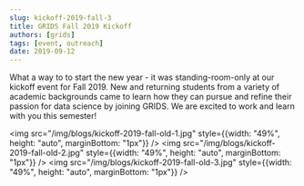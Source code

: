 ```yaml
---
slug: kickoff-2019-fall-3
title: GRIDS Fall 2019 Kickoff
authors: [grids]
tags: [event, outreach]
date: 2019-09-12
---
```


What a way to to start the new year - it was standing-room-only at our kickoff event for Fall 2019. New and returning students from a variety of academic backgrounds came to learn how they can pursue and refine their passion for data science by joining GRIDS. We are excited to work and learn with you this semester!

<!-- truncate -->

<img src="/img/blogs/kickoff-2019-fall-old-1.jpg" style={{width: "49%", height: "auto", marginBottom: "1px"}} />
<img src="/img/blogs/kickoff-2019-fall-old-2.jpg" style={{width: "49%", height: "auto", marginBottom: "1px"}} />
<img src="/img/blogs/kickoff-2019-fall-old-3.jpg" style={{width: "49%", height: "auto", marginBottom: "1px"}} />
